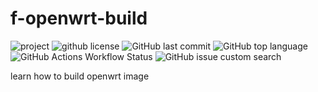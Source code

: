 # f-openwrt-build

![project](https://img.shields.io/badge/openwrt-f%20build-blue.svg?style=flat-square) ![github license](https://img.shields.io/github/license/fenghshia/f-openwrt-build?style=flat-square) ![GitHub last commit](https://img.shields.io/github/last-commit/fenghshia/f-openwrt-build?style=flat-square) ![GitHub top language](https://img.shields.io/github/languages/top/fenghshia/f-openwrt-build?style=flat-square) ![GitHub Actions Workflow Status](https://img.shields.io/github/actions/workflow/status/:user/:repo/:workflow) ![GitHub issue custom search](https://img.shields.io/github/issues-search?query=repo%3Af-openwrt-build%2Fshields%20is%3Aissue%20is%3Aopen&style=flat-square)






learn how to build openwrt image
